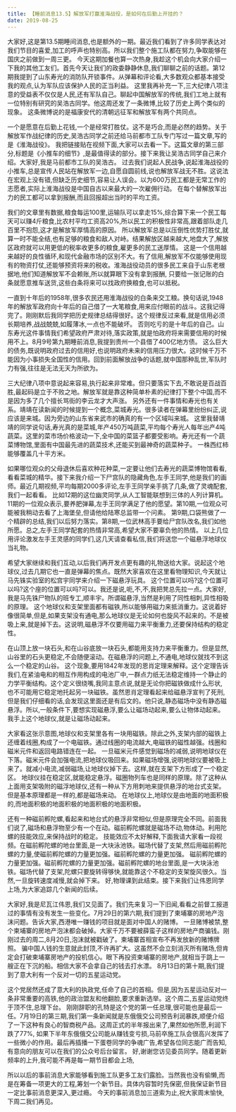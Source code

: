 ```yaml
---
title: 【睡前消息13.5】解放军打赢淮海战役，是如何在后勤上开挂的？
date: 2019-08-25
---
```


大家好,这是第13.5期睡间消息,也是额外的一期。最近我们看到了许多同学表达对我们节目的喜爱,加工的呼声也特别高。所以我们整个施工队都在努力,争取能够在国庆之前做到一周三更。
今天这期加餐也算一次热身,我趁这个机会向大家介绍一下我的其他工友们。首先今天让我们的政委静静休息,我们聊聊之前的话题。第12期我提到了山东寿光的消防队开锁事件。从弹幕和评论看,大多数观众都基本接受我的观点,认为军队应该保护人民的正当利益。
这里我再补充一下,三大纪律八项注意的受益表不仅仅是人民,还有军队自己。聊起中国解放军的传统,我们工地上就有一位特别有研究的吴浩古同学。他这周还发了一条微博,比较了历史上两个类似的现象。
这条微博说的是福康安代的清朝远征军和解放军有两个共同点。

一个是愿意在后勤上花钱,一个是经常打胜仗。这不是巧合,而是必然的趋势。关于解放军作战纪律的历史,吴浩古同学之前还给马前都市工队专门写过一篇文章,写的是《淮海战役》。
我把链接贴在视频下面,大家可以去看一下。这篇文章的第三部分,标题是《小推车的细节》,是最值得读的部分。接下来我让吴浩古同学自己来介绍。大家好,我是马前都市工队的吴浩古。
过去我们说起人民战争,说起淮海战役的小推车,总是宣传人民站在解放军一边,自愿自圆前线,说也解放军战无不胜。这说法在宏观上没有错,但缺乏历史细节,容易让人误会。以为600万民工都是无常工作的志愿者,实际上淮海战役是中国自古以来最大的一次雇佣行动。
在每个替解放军出力的民工都可以拿到报酬,而且回报超出当时的平均工资。

我们的文章里有数据,粮食每运100里,运输队可以拿走15%,综合算下来一个民工每天可以赚4斤粮食,比农村平均工资高20%,所以民工的积极性非常高,跟着部队走几百里不抱怨,这才是解放军厚情高的原因。
所以解放军总是以压倒性优势打胜仗,就算一时不能全结,也有足够的粮食和敌人对峙。结果解放区越来越大,地盘大了,解放区政府就可以用更低的税率收更多的粮食,雇更多的民工送厚情。
这是一个信用越来越好的良性循环,和现代金融市场的区别不大。有了信用,解放军不仅能够使用现有的物资打仗,还能够预资将来的税收。淮海战役动员的很多民工来自于山东老根据地,他们知道解放军不会赖账,所以就算眼下没有拿到报酬,
只要给一张记账的白条就愿意推车送货,这些白条将来可以找政府换粮食,也可以抵税。

一直到十年后的1958年,很多农民还用淮海战役的白条来交工粮。换句话说,1948年的解放军政府向十年后的自己借了一大笔粮食,用来应付眼前的战斗。这我记得完了。刚刚默后我同学把历史规律总结得很好。这个规律反过来看,就是信用必须长期培养,战战兢兢,如履薄冰,一点也不能破坏。
否则吃亏的是十年后的自己。山东寿光这件事情我们希望政府严肃对待,落实政策,就是怕政府将来需要信用的时候用不上。8月9号第九期睡前消息,我提到贵州一个县借了400亿地方债。
这么巨大的债务,既说明政府过去的信用好,也说明政府未来的信用压力很大。这时候千万不能因为小事损失全国性的信用。回到前面解放战争的话题,就中国那种乱世,军队时力有强,往往是无法无天为所欲为。

三大纪律八项中意说起来容易,执行起来非常难。但只要落实下去,不敢说是百战百胜,最起码是立于不败之地。解放军就是靠这种简单朴素的纪律打下整个中国,而不是因为多了几个擅长骂街的李云龙才大声涨。
另外还有一件事情和寿光也有关系。靖靖在读新闻的时候提到一个概念,菜城寿光。很多读者在弹幕里纷纷纠正,说应该是来城。因为旁边的山东省来武市的确真的有一个区域叫来城。
这里我替靖靖的同学说句话,寿光真的是菜城,年产450万吨蔬菜,平均每个寿光人每年出产4吨蔬菜。这里的菜市场价格波动一下,全中国的菜篮子都要受影响。寿光还有一个蔬菜博物馆,里面有中国最先进的蔬菜技术,还能买到最神奇的蔬菜种子。
一株西红柿能够覆盖几十平方米。

如果哪位观众的父母退休后喜欢种花种菜,一定要让他们去寿光的蔬菜博物馆看看,看看菜城的精华。接下来我介绍一下尸宫队的隐藏角色,左手王同学,他是我们的画师。最近几期视频,平均每期2000多评论,左手王同学亲手挑了几条,做了灵魂配套,我们一起看看。
比如12期的这位幽灵同学,从人工智能联想到三体的人列计算机。11期的一位观众表示,要养肥弹幕,左手王同学满足了他的愿望。第10期,一位观众可能被我稍动去看了上海堡垒,但请他给陆寒总监带一个问素。
第9期,口袋熊做了一个精辟的总结,我们以后努力落实。第8期,一位武林高手要给尸宫队改名,我们如他所愿。总之,左手王同学配套的热情非常高,希望大家不要辜负他的热情。
以上几位用评论激发左手王灵感的同学们,这几天请查看私信,我们将送您一个磁悬浮地球仪当礼物。

希望大家继续和我们互动,以后我们再开发点更有趣的礼物送给大家。说起这个地球仪,过去几期它也一直是弹幕的焦点。既然大家喜欢在这里看物理知识,今天就让马先铢实验室的松宫宇同学来介绍一下磁悬浮玩具。
这个位置可以吗?这个位置可以吗?这个座的位置可以吗?可以。我还是说,呃,不,不,我把凳总先拉一点。大家好,我是马先铢尸物队的班专工,顺丰宇。所谓磁悬浮,当然是利用了同性相刺,异性相吸的原理。
这个地球仪和支架里面都有磁铁,所以能够用磁力来抵消重力。这说着好像很简单,但是,如果支架没有通电,那么地球仪是无论如何也旋风不起来的。不是被吸上来,就是掉下去。这说明,磁悬浮不仅要用磁力来平衡重力,还要保持结构的稳定性。

在山顶上放一块石头,和在山谷底放一块石头,都能用支持力来平衡重力。但是显然,山谷里的石头更稳定,不会随便滚动。在磁悬浮的问题上,不通电,地球仪就找不到这么一个稳定的山谷。
这个现象,要用1842年发现的恩肖定理来解释。这个定理告诉我们,在紧油电和的相互作用构成的电池厂中,一群点力纸无法稳定维持一个静止的力学平衡结构。这个定义很绕嘴,我同主意点说,就是无论你把磁铁做成什么形状,
也不可能用它稳定地托起另一块磁铁。虽然恩肖定理看起来给磁悬浮宣判了死刑,但是我们仔细看的话,会发现这里面还是有后文的。他只说,静态磁场中没有静态磁悬浮。所以,一般条件下,要想实现磁悬浮,要么让磁场动起来,要么让物体动起来。
我手上这个地球仪,就是让磁场动起来。

大家看这张示意图,地球仪和支架里各有一块用磁铁。除此之外,支架内部的磁铁上还缠着线圈,构成了一个电磁铁。通过线圈的电流越大,电磁铁的磁性越强。线圈和磁米元件和返回电路错连在一起。
一旦磁米元件感觉到磁场的减弱,说明地球仪在下落。磁米元件会加强电流,把地球仪吸回来。如果磁场增强,说明地球仪要被吸上来了。就减小电流,减弱磁场,让地球仪掉下去。这样,就在支架下方形成了一个稳定区。
地球仪挂在稳定区,就能稳定悬浮。磁圈物列车也是同样的原理。除了这种从上面用支架吸附的磁浮地球仪,还有一种从下方用刺地来提供悬浮的地台式支架。但是基本原理都是一样的,都是磁场来动。
在地球仪上,地球仪是由地面的地面积极的,而地面积极的地面积极的地面积极的地面积极。

还有一种磁前孵陀螺,看起来和地台式的悬浮非常相似,但是原理完全不同。前面我们说了,磁场和悬浮物至少有一个在动。磁前孵陀螺就是磁场不动,物体动。利用陀螺的技能效应,来保持战时的稳定。
技能效应不太好解释,下面我请大家看一段视频。在磁前孵陀螺的地台里面,是一大块泳池铁。磁场代替了支架,然后用磁前孵陀螺的力量,使磁前孵陀螺的力量更加强。磁前孵陀螺的力量更加强。
磁前孵陀螺的力量更加强。磁前孵陀螺的力量更加强。磁前孵陀螺的地台里面,是一大块泳池铁。磁场代替了支架,陀螺只要旋转得够快,就能靠这个不稳定的支架旋风很久。当然,一旦旋转速度减慢,就会掉下来。
好,物理课到此结束。接下来我们让伟恩同学上场,为大家追踪几个新闻的后续。

大家好,我是尼瓦江伟恩,我们又见面了。我们先来复习一下旧闻,看看之前督工报道过的事情有没有发生一些变化。7月29日的第六期,我们提到了柬埔寨的房地产泡沫问题。告诉大家,西港唯一赚钱的项目就是面对中国人的赌博。
一旦赌博被禁,整个柬埔寨的房地产泡沫都会破掉。大家千万不要被薛蛮子这样的房地产商骗钱。刚刚过去的周二,8月20日,泡沫就被戳破了。柬埔寨首相宣布不再发放新的赌博牌照。
骗中国人钱的生意就此封顶,不许再扩大。这虽然不会立刻消灭所有赌场,但肯定会打破柬埔寨房地产的投机信心。眼下再投资柬埔寨的房地产,就相当于跳上一艘正在下沉的船。相信大家不会拿自己的钱去打水漂。
8月13日的第十期,我们提到了意大利有一个反对一切的五星运动党。

这个党居然还成了意大利的执政党,任命了自己的首相。但是,因为五星运动反对一条非常重要的高铁,他的政治盟友和他翻脸,要求重新选举。这个周二,五星运动党终于顶不住,总理下台。
刚刚辞职的孔特是这个党的第一任总理,很可能也是最后一任。7月19日的第三期,我们第一条新闻就是东俄俄交公司预告利润暴跌,顺便介绍了一下这种有良心的智商税产品。这周正式的半年报出来了,果然如他所愿,利润下跌了77%,
如果下半年东俄俄交公司能从赚钱变亏损,马前卒施工队会很高兴发挥了一些微小的作用。最后再插播一下蛋卷同学的争魂广告,希望各位同志能广而告知,有意向的朋友可以在我们的公众号后台留言。
好,谢谢您访见委员同学。随着更新频率的上升,我可能不再是每一期节目都会上场,

所以以后的事前消息大家能够看到施工队更多工友们露脸。当然我也没有偷懒,而是在筹备一项更大的工程,筹划一个新节目。具体内容暂时先保密,但我保证新节目一定比事前消息更深入,更过瘾。
今天的事前消息加三道索为止,祝大家周末愉快,下周二我们再见。
